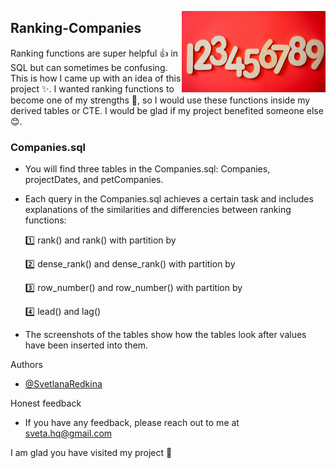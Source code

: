 
<img
  align="right"
  src="readme-logo.png"
  style="width: 230px; height: 130px">  
## Ranking-Companies

Ranking functions are super helpful 👍 in SQL but can sometimes be confusing. This is how I came up with an idea of this project ✨. I wanted ranking functions to become one of my strengths 💪, so I would use these functions inside my derived tables or CTE. I would be glad if my project benefited someone else 😊.


### Companies.sql
- You will find three tables in the Companies.sql: Companies, projectDates, and petCompanies. 
- Each query in the Companies.sql achieves a certain task and includes explanations of the similarities and differencies between ranking functions:

     1️⃣ rank() and rank() with partition by
     
     2️⃣ dense_rank() and dense_rank() with partition by
     
     3️⃣ row_number() and row_number() with partition by
     
     4️⃣ lead() and lag()

- The screenshots of the tables show how the tables look after values have been inserted into them.

Authors

- [@SvetlanaRedkina](https://github.com/SvetlanaRedkina)


Honest feedback

- If you have any feedback, please reach out to me at sveta.hq@gmail.com

I am glad you have visited my project 🌹
